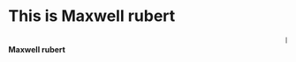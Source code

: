 
<!DOCTYPE html>
<html>
<head>
<title>Page Title</title>
</head>
<body>

<h1>This is Maxwell rubert</h1>
<marquee>I'm from Kanyakumari, I am glad to learn front end development rn!</marquee>
<b>Maxwell rubert</b>

</body>
</html>
